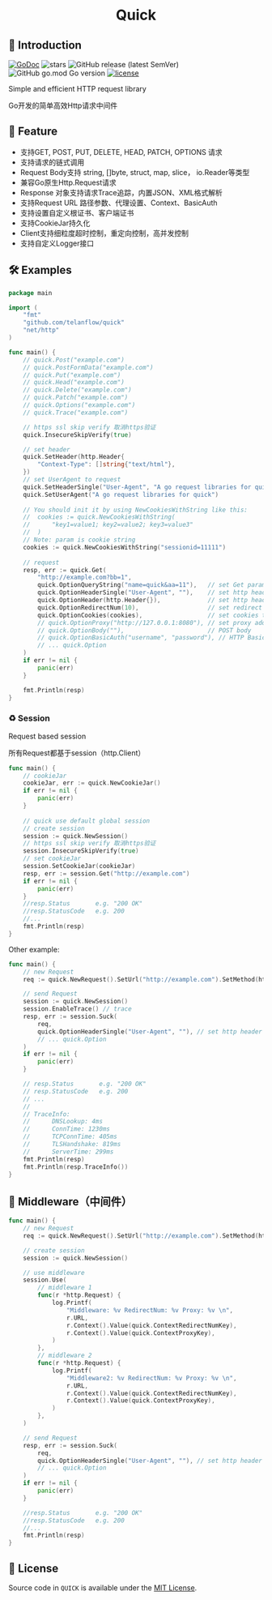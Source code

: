 <h1 align="center">
  <br>Quick<br>
</h1>

## 📖 Introduction
[![GoDoc](https://godoc.org/github.com/telanflow/quick?status.svg)](https://godoc.org/github.com/telanflow/quick)
![stars](https://img.shields.io/github/stars/telanflow/quick)
![GitHub release (latest SemVer)](https://img.shields.io/github/v/release/telanflow/quick)
![GitHub go.mod Go version](https://img.shields.io/github/go-mod/go-version/telanflow/quick)
[![license](https://img.shields.io/github/license/telanflow/quick)](https://github.com/telanflow/quick/LICENSE)

Simple and efficient HTTP request library

Go开发的简单高效Http请求中间件

## 🚀 Feature

- 支持GET, POST, PUT, DELETE, HEAD, PATCH, OPTIONS 请求
- 支持请求的链式调用
- Request Body支持 string, []byte, struct, map, slice， io.Reader等类型
- 兼容Go原生Http.Request请求
- Response 对象支持请求Trace追踪，内置JSON、XML格式解析
- 支持Request URL 路径参数、代理设置、Context、BasicAuth
- 支持设置自定义根证书、客户端证书
- 支持CookieJar持久化
- Client支持细粒度超时控制，重定向控制，高并发控制
- 支持自定义Logger接口

## 🛠 Examples

```go
package main

import (
    "fmt"
    "github.com/telanflow/quick"
    "net/http"
)

func main() {
    // quick.Post("example.com")
    // quick.PostFormData("example.com")
    // quick.Put("example.com")
    // quick.Head("example.com")
    // quick.Delete("example.com")
    // quick.Patch("example.com")
    // quick.Options("example.com")
    // quick.Trace("example.com")

    // https ssl skip verify 取消https验证
    quick.InsecureSkipVerify(true)

    // set header
    quick.SetHeader(http.Header{
        "Context-Type": []string{"text/html"},
    })
    // set UserAgent to request
    quick.SetHeaderSingle("User-Agent", "A go request libraries for quick")
    quick.SetUserAgent("A go request libraries for quick")
    
    // You should init it by using NewCookiesWithString like this:
    // 	cookies := quick.NewCookiesWithString(
    //		"key1=value1; key2=value2; key3=value3"
    // 	)
    // Note: param is cookie string
    cookies := quick.NewCookiesWithString("sessionid=11111")
    
    // request
    resp, err := quick.Get(
        "http://example.com?bb=1", 
        quick.OptionQueryString("name=quick&aa=11"),   // set Get params   eg. "example.com?bb=1&name=quick&aa=11"
        quick.OptionHeaderSingle("User-Agent", ""),    // set http header
        quick.OptionHeader(http.Header{}),             // set http header  eg. http.Header || map[string]string || []string
        quick.OptionRedirectNum(10),                   // set redirect num
        quick.OptionCookies(cookies),                  // set cookies to request
        // quick.OptionProxy("http://127.0.0.1:8080"), // set proxy address
        // quick.OptionBody(""),                       // POST body
        // quick.OptionBasicAuth("username", "password"), // HTTP Basic Authentication
        // ... quick.Option
    )
    if err != nil {
        panic(err)
    }

    fmt.Println(resp)
}
```

### ♻️ Session

Request based session

所有Request都基于session（http.Client）

```go
func main() {
    // cookieJar
    cookieJar, err := quick.NewCookieJar()
    if err != nil {
        panic(err)
    }
    
    // quick use default global session
    // create session
    session := quick.NewSession()
    // https ssl skip verify 取消https验证
    session.InsecureSkipVerify(true)
    // set cookieJar
    session.SetCookieJar(cookieJar) 
    resp, err := session.Get("http://example.com")
    if err != nil {
        panic(err)
    }
    //resp.Status       e.g. "200 OK"
    //resp.StatusCode   e.g. 200
    //... 
    fmt.Println(resp)
}
```


Other example:
```go
func main() {
    // new Request
    req := quick.NewRequest().SetUrl("http://example.com").SetMethod(http.MethodGet)

    // send Request
    session := quick.NewSession()
	session.EnableTrace() // trace
    resp, err := session.Suck(
        req, 
        quick.OptionHeaderSingle("User-Agent", ""), // set http header
        // ... quick.Option
    )
    if err != nil {
        panic(err)
    }

    // resp.Status       e.g. "200 OK"
    // resp.StatusCode   e.g. 200
    // ...
    // 
    // TraceInfo:
    //      DNSLookup: 4ms
    //      ConnTime: 1230ms
    //      TCPConnTime: 405ms
    //      TLSHandshake: 819ms
    //      ServerTime: 299ms
    fmt.Println(resp)
    fmt.Println(resp.TraceInfo())
}
```

## 🧬 Middleware（中间件）
```go
func main() {
    // new Request
    req := quick.NewRequest().SetUrl("http://example.com").SetMethod(http.MethodGet)

    // create session
    session := quick.NewSession()

    // use middleware
    session.Use(
        // middleware 1
        func(r *http.Request) {
            log.Printf(
                "Middleware: %v RedirectNum: %v Proxy: %v \n",
                r.URL,
                r.Context().Value(quick.ContextRedirectNumKey),
                r.Context().Value(quick.ContextProxyKey),
            )
        },
        // middleware 2
        func(r *http.Request) {
            log.Printf(
                "Middleware2: %v RedirectNum: %v Proxy: %v \n",
                r.URL,
                r.Context().Value(quick.ContextRedirectNumKey),
                r.Context().Value(quick.ContextProxyKey),
            )
        },
    )

    // send Request
    resp, err := session.Suck(
        req, 
        quick.OptionHeaderSingle("User-Agent", ""), // set http header
        // ... quick.Option
    )
    if err != nil {
        panic(err)
    }

    //resp.Status       e.g. "200 OK"
    //resp.StatusCode   e.g. 200
    //... 
    fmt.Println(resp)
}
```

## 📄 License
Source code in `QUICK` is available under the [MIT License](/LICENSE).
